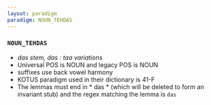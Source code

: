 ```yaml
---
layout: paradigm
paradigm: NOUN_TEHDAS
---
```

### ` NOUN_TEHDAS `

* _das stem, das : taa variations_
* Universal POS is NOUN and legacy POS is NOUN
* suffixes use back vowel harmony
* KOTUS paradigm used in their dictionary is 41-F
* The lemmas must end in * das * (which will be deleted to form an invariant stub) and the regex matching the lemma is ` das `
